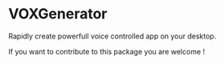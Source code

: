 # VOXGenerator

Rapidly create powerfull voice controlled app on your desktop.

If you want to contribute to this package you are welcome !

